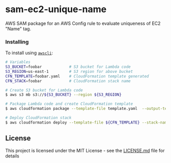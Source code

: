 # sam-ec2-unique-name

AWS SAM package for an AWS Config rule to evaluate uniqueness of EC2 "Name" tag.

### Installing

To install using [`awscli`](http://docs.aws.amazon.com/cli/latest/userguide/installing.html):

```bash
# Variables
S3_BUCKET=foobar            # S3 bucket for Lambda code
S3_REGION=us-east-1         # S3 region for above bucket
CFN_TEMPLATE=foobar.yaml    # CloudFormation template generated
CFN_STACK=foobar            # CloudFormation stack name

# Create S3 bucket for Lambda code
$ aws s3 mb s3://${S3_BUCKET} --region ${S3_REGION}

# Package Lambda code and create CloudFormation template
$ aws cloudformation package --template-file template.yaml  --output-template-file ${CFN_TEMPLATE} --s3-bucket ${S3_BUCKET}

# Deploy CloudFormation stack
$ aws cloudformation deploy --template-file ${CFN_TEMPLATE} --stack-name ${S3_BUCKET} --capabilities CAPABILITY_IAM

```

## License

This project is licensed under the MIT License - see the [LICENSE.md](LICENSE.txt) file for details
